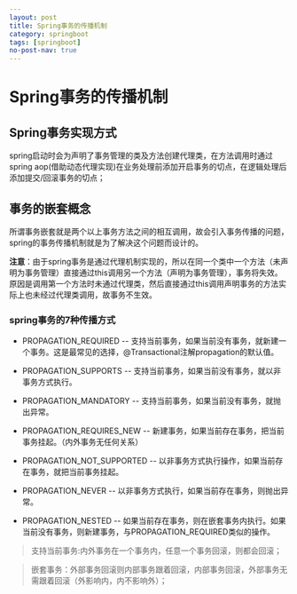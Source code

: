 ```yaml
---
layout: post
title: Spring事务的传播机制
category: springboot
tags: [springboot]
no-post-nav: true
---
```


# Spring事务的传播机制

## Spring事务实现方式
spring启动时会为声明了事务管理的类及方法创建代理类，在方法调用时通过spring aop(借助动态代理实现)在业务处理前添加开启事务的切点，在逻辑处理后添加提交/回滚事务的切点；

## 事务的嵌套概念
所谓事务嵌套就是两个以上事务方法之间的相互调用，故会引入事务传播的问题，spring的事务传播机制就是为了解决这个问题而设计的。

__注意__：由于spring事务是通过代理机制实现的，所以在同一个类中一个方法（未声明为事务管理）直接通过this调用另一个方法（声明为事务管理），事务将失效。原因是调用第一个方法时未通过代理类，然后直接通过this调用声明事务的方法实际上也未经过代理类调用，故事务不生效。

### spring事务的7种传播方式

- PROPAGATION_REQUIRED -- 支持当前事务，如果当前没有事务，就新建一个事务。这是最常见的选择，@Transactional注解propagation的默认值。

- PROPAGATION_SUPPORTS -- 支持当前事务，如果当前没有事务，就以非事务方式执行。 

- PROPAGATION_MANDATORY -- 支持当前事务，如果当前没有事务，就抛出异常。 

- PROPAGATION_REQUIRES_NEW -- 新建事务，如果当前存在事务，把当前事务挂起。（内外事务无任何关系） 

- PROPAGATION_NOT_SUPPORTED -- 以非事务方式执行操作，如果当前存在事务，就把当前事务挂起。 

- PROPAGATION_NEVER -- 以非事务方式执行，如果当前存在事务，则抛出异常。 

- PROPAGATION_NESTED -- 如果当前存在事务，则在嵌套事务内执行。如果当前没有事务，则新建事务，与PROPAGATION_REQUIRED类似的操作。

> 支持当前事务:内外事务在一个事务内，任意一个事务回滚，则都会回滚；

> 嵌套事务：外部事务回滚则内部事务跟着回滚，内部事务回滚，外部事务无需跟着回滚（外影响内，内不影响外）；